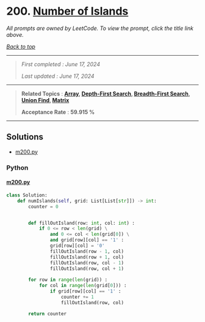 # 200. [Number of Islands](<https://leetcode.com/problems/number-of-islands>)

*All prompts are owned by LeetCode. To view the prompt, click the title link above.*

*[Back to top](<../README.md>)*

------

> *First completed : June 17, 2024*
>
> *Last updated : June 17, 2024*

------

> **Related Topics** : **[Array](<by_topic/Array.md>), [Depth-First Search](<by_topic/Depth-First Search.md>), [Breadth-First Search](<by_topic/Breadth-First Search.md>), [Union Find](<by_topic/Union Find.md>), [Matrix](<by_topic/Matrix.md>)**
>
> **Acceptance Rate** : **59.915 %**

------

## Solutions

- [m200.py](<../my-submissions/m200.py>)
### Python
#### [m200.py](<../my-submissions/m200.py>)
```Python
class Solution:
    def numIslands(self, grid: List[List[str]]) -> int:
        counter = 0


        def fillOutIsland(row: int, col: int) :
            if 0 <= row < len(grid) \
                and 0 <= col < len(grid[0]) \
                and grid[row][col] == '1' :
                grid[row][col] = '0'
                fillOutIsland(row - 1, col)
                fillOutIsland(row + 1, col)
                fillOutIsland(row, col - 1)
                fillOutIsland(row, col + 1)
            
        for row in range(len(grid)) :
            for col in range(len(grid[0])) :
                if grid[row][col] == '1' :
                    counter += 1
                    fillOutIsland(row, col)

        return counter
```

